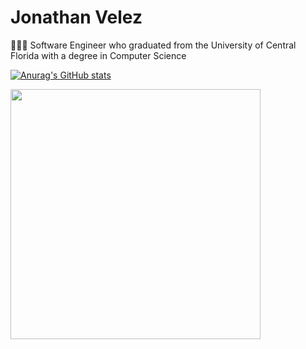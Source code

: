 # Jonathan Velez

👩🏻‍💻 Software Engineer who graduated from the University of Central Florida with a degree in Computer Science  

[![Anurag's GitHub stats](https://github-readme-stats.vercel.app/api?username=JonathanVelez-code)](https://github.com/anuraghazra/github-readme-stats)

<div>
<img align="center" src="https://github-readme-stats.vercel.app/api/top-langs/?username=JonathanVelez-code&size_weight=0.30&count_weight=0.70&langs_count=6&layout=compact" width="400px"/>
</div>

